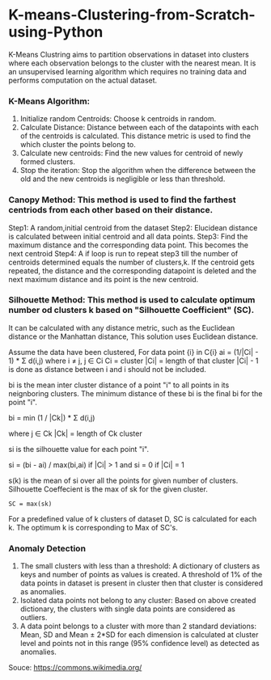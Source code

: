 # K-means-Clustering-from-Scratch-using-Python

K-Means Clustring aims to partition observations in dataset into clusters where each observation belongs to the cluster with the nearest mean. It is an unsupervised learning algorithm which requires no training data and performs computation on the actual dataset. 

### K-Means Algorithm:

1. Initialize random Centroids: Choose k centroids in random.
2. Calculate Distance: Distance between each of the datapoints with each of the centroids is calculated. This distance metric is used to find the which cluster the points belong to.
3. Calculate new centroids: Find the new values for centroid of newly formed clusters.
4. Stop the iteration: Stop the algorithm when the difference between the old and the new centroids is negligible or less than threshold.

### Canopy Method: This method is used to find the farthest centriods from each other based on their distance.
Step1: A random,initial centroid from the dataset 
Step2: Elucidean distance is calculated between initial centroid and all data points.
Step3: Find the maximum distance and the corresponding data point. This becomes the next centroid
Step4: A if loop is run to repeat step3 till the number of centroids determined equals the number of clusters,k. If the centroid gets repeated, the distance and the corresponding datapoint is deleted and the next maximum distance and its point is the new centroid. 

### Silhouette Method: This method is used to calculate optimum number od clusters k based on "Silhouette Coefficient" (SC). 
It can be calculated with any distance metric, such as the Euclidean distance or the Manhattan distance, This solution uses Euclidean distance.

Assume the data have been clustered, For data point {i} in C{i} 
ai = (1/|Ci| - 1) * Σ d(i,j)
where i ≠ j, j ∈ Ci
    Ci = cluster
    |Ci| = length of that cluster
    |Ci| - 1 is done as distance between i and i should not be included.

bi is the mean inter cluster distance of a point "i" to all points in its neignboring clusters. The minimum distance of these bi is the final bi for the point "i".

bi = min (1 / |Ck|) * Σ d(i,j)

where j ∈ Ck
       |Ck| = length of Ck cluster
    
si is the silhouette value for each point "i".

si = (bi - ai) / max(bi,ai)     if |Ci| > 1
    and
si = 0 if |Ci| = 1

s(k) is the mean of si over all the points for given number of clusters.
Silhouette Coeffecient is the max of sk for the given cluster.

    SC = max(sk)
   
For a predefined value of k clusters of dataset D, SC is calculated for each k. The optimum k is corresponding to Max of SC's.

### Anomaly Detection
1. The small clusters with less than a threshold: A dictionary of clusters as keys and number of points as values is created. A threshold of 1% of the data points in dataset is present in cluster then that cluster is considered as anomalies.
2. Isolated data points not belong to any cluster: Based on above created dictionary, the clusters with single data points are considered as outliers.
3. A data point belongs to a cluster with more than 2 standard deviations: Mean, SD and Mean ± 2*SD for each dimension is calculated at cluster level and points not in this range (95% confidence level) as detected as anomalies.
 
 Souce: https://commons.wikimedia.org/
